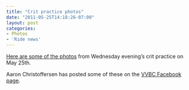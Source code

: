 ```yaml
---
title: "Crit practice photos"
date: "2011-05-25T14:18:26-07:00"
layout: post
categories:
- Photos
- 'Ride news'
---
```


[Here are some of the photos](https://www.dropbox.com/sh/aet2cl7n5m5tugo/AAD4MUe6TDIaDgaqdkqcPxI5a?dl=0) from Wednesday evening’s crit practice on May 25th.

Aaron Christoffersen has posted some of these on the [VVBC Facebook page](https://www.facebook.com/media/set/?set=oa.10150192650593843).